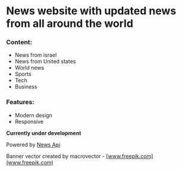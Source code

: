 # News website with updated news from all around the world

### Content:
- News from israel
- News from United states
- World news
- Sports
- Tech
- Business

### Features:
- Modern design
- Responsive

**Currently under development**

Powered by [News Api](https://NewsAPI.org)

Banner vector created by macrovector - [www.freepik.com](www.freepik.com)